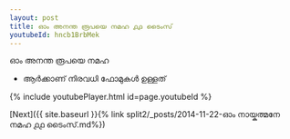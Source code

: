 ```yaml
---
layout: post
title: ഓം അനന്ത രൂപയെ നമഹ ൧൧ ടൈംസ്
youtubeId: hncb1BrbMek
---
```

 
 
 ഓം അനന്ത രൂപയെ നമഹ 
 
 -  ആർക്കാണ് നിരവധി ഫോമുകൾ ഉള്ളത് 
 
  
 
  
 
 
 
 
 
 


{% include youtubePlayer.html id=page.youtubeId %}
 
[Next]({{ site.baseurl }}{% link  split2/_posts/2014-11-22-ഓം നായ്കത്മനേ നമഹ ൧൧ ടൈംസ്.md%})
 
